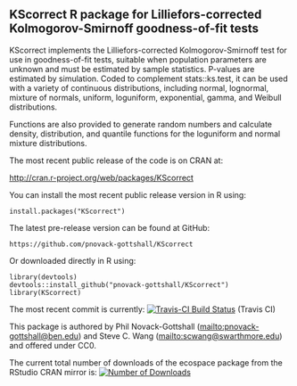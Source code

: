 ## KScorrect R package for Lilliefors-corrected Kolmogorov-Smirnoff goodness-of-fit tests

KScorrect implements the Lilliefors-corrected Kolmogorov-Smirnoff test for use 
in goodness-of-fit tests, suitable when population parameters are unknown and 
must be estimated by sample statistics. P-values are estimated by simulation.
Coded to complement stats::ks.test, it can be used with a variety of continuous
distributions, including normal, lognormal, mixture of normals, uniform,
loguniform, exponential, gamma, and Weibull distributions.

Functions are also provided to generate random numbers and calculate density, 
distribution, and quantile functions for the loguniform and normal mixture 
distributions.

The most recent public release of the code is on CRAN at:

http://cran.r-project.org/web/packages/KScorrect

You can install the most recent public release version in R using:

	install.packages("KScorrect")

The latest pre-release version can be found at GitHub:

	https://github.com/pnovack-gottshall/KScorrect

Or downloaded directly in R using:

	library(devtools)
	devtools::install_github("pnovack-gottshall/KScorrect")
	library(KScorrect)
	
The most recent commit is currently: [![Travis-CI Build 
Status](https://travis-ci.org/pnovack-gottshall/KScorrect.svg?branch=master)](https://travis-ci.org/pnovack-gottshall/KScorrect)
(Travis CI)

This package is authored by Phil Novack-Gottshall 
(<mailto:pnovack-gottshall@ben.edu>) and Steve C. Wang 
(<mailto:scwang@swarthmore.edu>) and offered under CC0.

The current total number of downloads of the ecospace package from the RStudio 
CRAN mirror is: [![Number of 
Downloads](http://cranlogs.r-pkg.org/badges/grand-total/KScorrect)](https://github.com/metacran/cranlogs.app)
